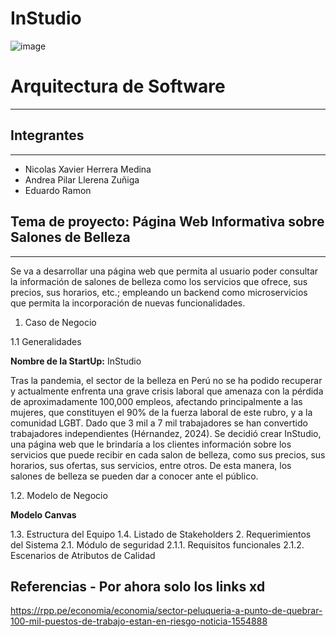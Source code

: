 # InStudio
![image](https://github.com/user-attachments/assets/a9a325f9-57c8-469c-9e04-de43758704d9)

# Arquitectura de Software
---
## Integrantes
---
* Nicolas Xavier Herrera Medina
* Andrea Pilar Llerena Zuñiga
* Eduardo Ramon
## Tema de proyecto: Página Web Informativa sobre Salones de Belleza
---
Se va a desarrollar una página web que permita al usuario poder consultar la información de salones de belleza como los servicios que ofrece, sus precios, sus horarios, etc.; empleando un backend como microservicios que permita la incorporación de nuevas funcionalidades.

1. Caso de Negocio


1.1 Generalidades


**Nombre de la StartUp:** InStudio


Tras la pandemia, el sector de la belleza en Perú no se ha podido recuperar y actualmente enfrenta una grave crisis laboral que amenaza con la pérdida de aproximadamente 100,000 empleos, afectando principalmente a las mujeres, que constituyen el 90% de la fuerza laboral de este rubro, y a la comunidad LGBT. Dado que 3 mil a 7 mil trabajadores se han convertido trabajadores independientes (Hérnandez, 2024). Se decidió crear InStudio, una página web que le brindaría a los clientes información sobre los servicios que puede recibir en cada salon de belleza, como sus precios, sus horarios, sus ofertas, sus servicios, entre otros. De esta manera, los salones de belleza se pueden dar a conocer ante el público.


1.2. Modelo de Negocio


**Modelo Canvas**


1.3. Estructura del Equipo
1.4. Listado de Stakeholders
2. Requerimientos del Sistema 
2.1. Módulo de seguridad
2.1.1. Requisitos funcionales
2.1.2. Escenarios de Atributos de Calidad



## Referencias - Por ahora solo los links xd
https://rpp.pe/economia/economia/sector-peluqueria-a-punto-de-quebrar-100-mil-puestos-de-trabajo-estan-en-riesgo-noticia-1554888

   
